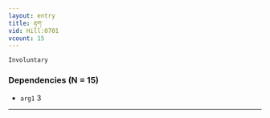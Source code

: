 ```yaml
---
layout: entry
title: རྟག་
vid: Hill:0701
vcount: 15
---
```

`Involuntary` 
> 
### Dependencies (N = 15)
* `arg1` 3

---

